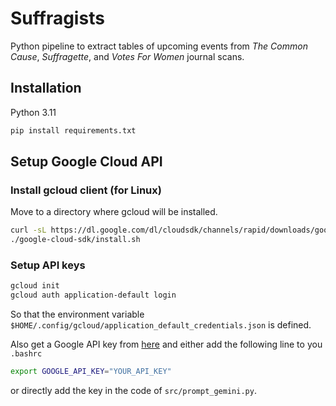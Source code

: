 # Suffragists

Python pipeline to extract tables of upcoming events from *The Common Cause*, *Suffragette*, and *Votes For Women* journal scans.

## Installation
Python 3.11

```bash
pip install requirements.txt
```

## Setup Google Cloud API

### Install gcloud client (for Linux)
Move to a directory where gcloud will be installed.
```bash
curl -sL https://dl.google.com/dl/cloudsdk/channels/rapid/downloads/google-cloud-cli-linux-x86_64.tar.gz | tar -xz
./google-cloud-sdk/install.sh

```

### Setup API keys

```bash
gcloud init
gcloud auth application-default login
```
So that the environment variable `$HOME/.config/gcloud/application_default_credentials.json` is defined.

Also get a Google API key from [here](ai.google.dev) and either add the following line to you `.bashrc`

```bash
export GOOGLE_API_KEY="YOUR_API_KEY"
```

or directly add the key in the code of `src/prompt_gemini.py`.